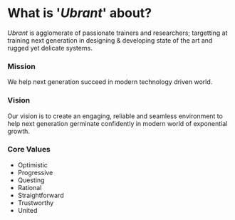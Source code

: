 # What is '*Ubrant*' about?
*Ubrant* is agglomerate of passionate trainers and researchers; targetting at training next generation in designing & developing state of the art and rugged yet delicate systems.




### Mission
We help next generation succeed in modern technology driven world.




### Vision
Our vision is to create an engaging, reliable and seamless environment to help next generation germinate confidently in modern world of exponential growth.




### Core Values
  - Optimistic
  - Progressive
  - Questing
  - Rational
  - Straightforward
  - Trustworthy
  - United

